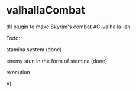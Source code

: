 # valhallaCombat
 dll plugin to make Skyrim's combat AC-valhalla-ish
 
Todo:

stamina system (done)

enemy stun in the form of stamina (done)

execution

AI
